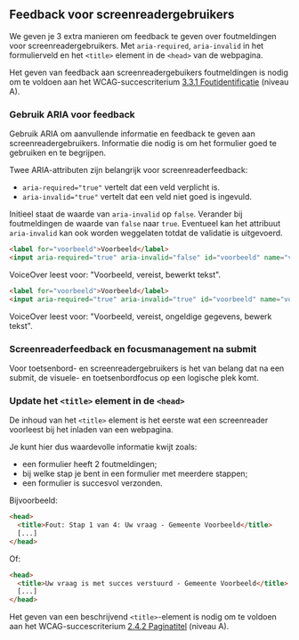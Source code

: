 ## Feedback voor screenreadergebruikers

We geven je 3 extra manieren om feedback te geven over foutmeldingen voor screenreadergebruikers. Met `aria-required`, `aria-invalid` in het formulierveld en het `<title>` element in de `<head>` van de webpagina.

Het geven van feedback aan screenreadergebuikers foutmeldingen is nodig om te voldoen aan het WCAG-succescriterium [3.3.1 Foutidentificatie](https://www.w3.org/WAI/WCAG21/Understanding/error-identification.html) (niveau A).

### Gebruik ARIA voor feedback

Gebruik ARIA om aanvullende informatie en feedback te geven aan screenreadergebruikers. Informatie die nodig is om het formulier goed te gebruiken en te begrijpen.

Twee ARIA-attributen zijn belangrijk voor screenreaderfeedback:

- `aria-required="true"` vertelt dat een veld verplicht is.
- `aria-invalid="true"` vertelt dat een veld niet goed is ingevuld.

Initieel staat de waarde van `aria-invalid` op `false`. Verander bij foutmeldingen de waarde van `false` naar `true`. Eventueel kan het attribuut `aria-invalid` kan ook worden weggelaten totdat de validatie is uitgevoerd.

```html
<label for="voorbeeld">Voorbeeld</label>
<input aria-required="true" aria-invalid="false" id="voorbeeld" name="voorbeeld" type="text" />
```

VoiceOver leest voor: "Voorbeeld, vereist, bewerkt tekst".

```html
<label for="voorbeeld">Voorbeeld</label>
<input aria-required="true" aria-invalid="true" id="voorbeeld" name="voorbeeld" type="text" />
```

VoiceOver leest voor: "Voorbeeld, vereist, ongeldige gegevens, bewerk tekst".

### Screenreaderfeedback en focusmanagement na submit

Voor toetsenbord- en screenreadergebruikers is het van belang dat na een submit, de visuele- en toetsenbordfocus op een logische plek komt.

### Update het `<title>` element in de `<head>`

De inhoud van het `<title>` element is het eerste wat een screenreader voorleest bij het inladen van een webpagina.

Je kunt hier dus waardevolle informatie kwijt zoals:

- een formulier heeft 2 foutmeldingen;
- bij welke stap je bent in een formulier met meerdere stappen;
- een formulier is succesvol verzonden.

Bijvoorbeeld:

```html
<head>
  <title>Fout: Stap 1 van 4: Uw vraag - Gemeente Voorbeeld</title>
  [...]
</head>
```

Of:

```html
<head>
  <title>Uw vraag is met succes verstuurd - Gemeente Voorbeeld</title>
  [...]
</head>
```

Het geven van een beschrijvend `<title>`-element is nodig om te voldoen aan het WCAG-succescriterium [2.4.2 Paginatitel](https://www.w3.org/WAI/WCAG21/Understanding/page-titled.html) (niveau A).
